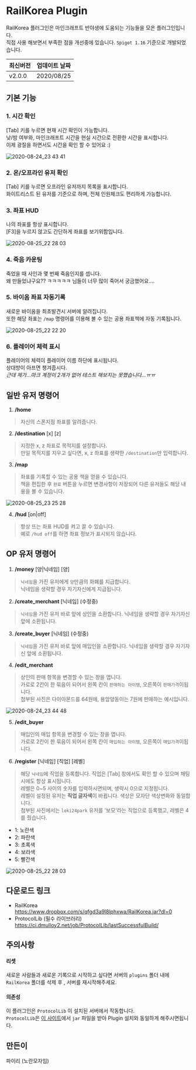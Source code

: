 
# RailKorea Plugin
RailKorea 플러그인은 마인크래프트 반야생에 도움되는 기능들을 모은 플러그인입니다.  
직접 사용 해보면서 부족한 점을 개선중에 있습니다.
`Spigot 1.16` 기준으로 개발되었습니다.

| 최신버전 |  업데이트 날짜 |
|--|--|
| v2.0.0 | 2020/08/25 |

## 기본 기능
### 1. 시간 확인
[Tab] 키를 누르면 현재 시간 확인이 가능합니다.   
낮/밤 여부와, 마인크래프트 시간을 현실 시간으로 전환한 시간을 표시합니다.  
이제 광질을 하면서도 시간을 확인 할 수 있어요 :)

![2020-08-24_23 43 41](https://user-images.githubusercontent.com/12989924/91186809-7113ff00-e72a-11ea-920b-82170b02d3b5.png)

### 2. 온/오프라인 유저 확인
[Tab] 키를 누르면 오프라인 유저까지 목록을 표시합니다.  
화이트리스트 된 유저를 기준으로 하며, 전체 인원체크도 편리하게 가능합니다.

### 3. 좌표 HUD
나의 좌표를 항상 표시합니다.   
[F3]을 누르지 않고도 간단하게 좌표를 보기위함입니다.

![2020-08-25_22 28 03](https://user-images.githubusercontent.com/12989924/91186817-72ddc280-e72a-11ea-9416-157307111ddf.jpg)

### 4. 죽음 카운팅
죽었을 때 사인과 몇 번째 죽음인지를 셉니다.   
왜 만들었냐구요?? ㅋㅋㅋㅋㅋ 님들이 너무 많이 죽어서 궁금했어요....

### 5. 바이옴 좌표 자동기록
새로운 바이옴을 최초발견시 서버에 알려집니다.  
또한 해당 좌표는 `/map` 명령어를 이용해 볼 수 있는 공용 좌표책에 자동 기록됩니다.

![2020-08-25_22 22 20](https://user-images.githubusercontent.com/12989924/91186796-6c4f4b00-e72a-11ea-8a2f-15150e3c29db.png)

### 6. 플레이어 체력 표시
플레이어의 체력이 플레이어 이름 하단에 표시됩니다.  
상대방이 아프면 챙겨줍시다.  
_근데 제가...마크 계정이 2개가 없어 테스트 해보지는 못했습니다...ㅠㅠ_

## 일반 유저 명령어
1. **/home**
> 자신의 스폰지점 좌표를 알려줍니다.

2. **/destination** [x] [z]
> 지정한 x, z 좌표로 목적지를 설정합니다.  
> 만일 목적지를 지우고 싶다면, x, z 좌표를 생략한 `/destination`만 입력합니다.

3. **/map**
> 좌표를 기록할 수 있는 공용 책을 얻을 수 있습니다.  
> 책을 편집한 후 `완료` 버튼을 누르면 변경사항이 저장되어 다른 유저들도 해당 내용을 볼 수 있습니다.

![2020-08-25_23 25 28](https://user-images.githubusercontent.com/12989924/91186825-73765900-e72a-11ea-98f2-a50b4f9470e9.png)

4. **/hud** [on|off]
> 항상 뜨는 좌표 HUD를 켜고 끌 수 있습니다.  
> 예로 `/hud off`를 하면 좌표 정보가 표시되지 않습니다.

## OP 유저  명령어
1. **/money** [양|닉네임] [양]
> `닉네임`을 가진 유저에게 `양`만큼의 화폐를 지급합니다.  
>닉네임을 생략할 경우 자기자신에게 지급됩니다.

2. **/create_merchant** [닉네임] (수정중)
> `닉네임`을 가진 유저 바로 앞에 상인을 소환합니다. 닉네임을 생략할 경우 자기자신 앞에 소환됩니다.

3. **/create_buyer** [닉네임] (수정중)
> `닉네임`을 가진 유저 바로 앞에 매입인을 소환합니다. 닉네임을 생략할 경우 자기자신 앞에 소환됩니다.

4. **/edit_merchant**
> 상인의 판매 항목을 변경할 수 있는 창을 엽니다.  
> 가로로 2칸이 한 묶음이 되어서 왼쪽 칸이 `판매하는 아이템`, 오른쪽이 `판매가격`이됩니다.  
> 첨부된 사진은 다이아몬드를 64원에, 용암양동이는 7원에 판매하는 예시입니다.

![2020-08-24_23 44 48](https://user-images.githubusercontent.com/12989924/91186807-6f4a3b80-e72a-11ea-9c58-7eb5c5553c45.png)

5. **/edit_buyer**
> 매입인의 매입 항목을 변경할 수 있는 창을 엽니다.  
> 가로로 2칸이 한 묶음이 되어서 왼쪽 칸이 `매입하는 아이템`, 오른쪽이 `매입가격`이됩니다.

6. **/register** [닉네임] [직업] [레벨]
> 해당 `닉네임`에 직업을 등록합니다. 직업은 [Tab] 창에서도 확인 할 수 있으며 채팅시에도 항상 표시됩니다.  
>레벨은 0~5 사이의 숫자를 입력하시면되며, 생략시 0으로 지정됩니다.  
> 레벨이 설정된 유저는 **직업 글자색**이 바뀝니다. 색상은 모자단 색상변화와 동일합니다.  
> 첨부된 사진에서는 `loki24park` 유저를 '보모'라는 직업으로 등록했고, 레벨은 4를 줬습니다.
- 1: 노란색
- 2: 파란색
- 3: 초록색
- 4: 보라색
- 5: 빨간색

![2020-08-25_22 28 03](https://user-images.githubusercontent.com/12989924/91186820-72ddc280-e72a-11ea-8e84-3c713cbc90f5.png)


## 다운로드 링크
- RailKorea  
https://www.dropbox.com/s/qfgd3a9l8lphxwa/RailKorea.jar?dl=0
- ProtocolLib (필수 라이브러리)  
https://ci.dmulloy2.net/job/ProtocolLib/lastSuccessfulBuild/

## 주의사항
#### 리셋
새로운 사람들과 새로운 기록으로 시작하고 싶다면 서버의 `plugins` 폴더 내에 `RailKorea` 폴더를 삭제 후 , 서버를 재시작해주세요.
#### 의존성
이 플러그인은 `ProtocolLib` 이 설치된 서버에서 작동합니다.  
`ProtocolLib`은 [이 사이트](https://ci.dmulloy2.net/job/ProtocolLib/lastSuccessfulBuild/)에서 `jar` 파일을 받아 Plugin 설치와 동일하게 해주시면됩니다.

## 만든이
파이리 (노란모자임)
